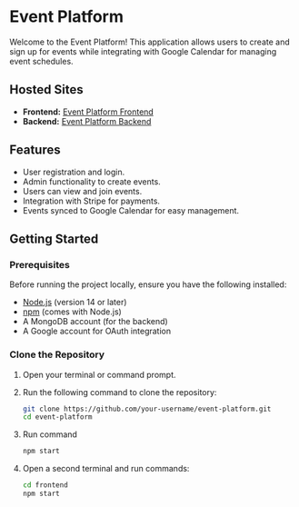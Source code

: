 # Event Platform

Welcome to the Event Platform! This application allows users to create and sign up for events while integrating with Google Calendar for managing event schedules.

## Hosted Sites

- **Frontend:** [Event Platform Frontend](https://events-platform-01.netlify.app/)
- **Backend:** [Event Platform Backend](https://events-platform-cyfi.onrender.com/)

## Features

- User registration and login.
- Admin functionality to create events.
- Users can view and join events.
- Integration with Stripe for payments.
- Events synced to Google Calendar for easy management.

## Getting Started

### Prerequisites

Before running the project locally, ensure you have the following installed:

- [Node.js](https://nodejs.org/) (version 14 or later)
- [npm](https://www.npmjs.com/) (comes with Node.js)
- A MongoDB account (for the backend)
- A Google account for OAuth integration

### Clone the Repository

1. Open your terminal or command prompt.
2. Run the following command to clone the repository:

   ```bash
   git clone https://github.com/your-username/event-platform.git
   cd event-platform
3. Run command 
   ```bash
   npm start
4. Open a second terminal and run commands:
   ```bash
   cd frontend
   npm start
